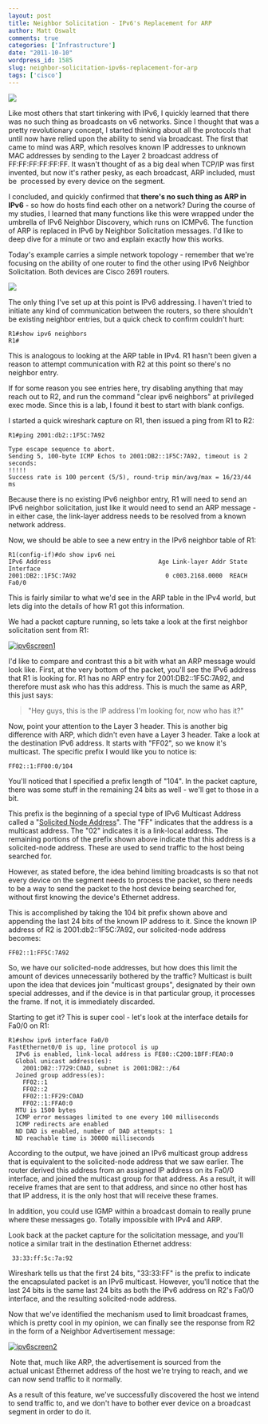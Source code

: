 ```yaml
---
layout: post
title: Neighbor Solicitation - IPv6's Replacement for ARP
author: Matt Oswalt
comments: true
categories: ['Infrastructure']
date: "2011-10-10"
wordpress_id: 1585
slug: neighbor-solicitation-ipv6s-replacement-for-arp
tags: ['cisco']
---
```



![](/assets/2011/10/noarp.png)

Like most others that start tinkering with IPv6, I quickly learned that there was no such thing as broadcasts on v6 networks. Since I thought that was a pretty revolutionary concept, I started thinking about all the protocols that until now have relied upon the ability to send via broadcast. The first that came to mind was ARP, which resolves known IP addresses to unknown MAC addresses by sending to the Layer 2 broadcast address of FF:FF:FF:FF:FF:FF. It wasn't thought of as a big deal when TCP/IP was first invented, but now it's rather pesky, as each broadcast, ARP included, must be  processed by every device on the segment.

I concluded, and quickly confirmed that **there's no such thing as ARP in IPv6** - so how do hosts find each other on a network? During the course of my studies, I learned that many functions like this were wrapped under the umbrella of IPv6 Neighbor Discovery, which runs on ICMPv6. The function of ARP is replaced in IPv6 by Neighbor Solicitation messages. I'd like to deep dive for a minute or two and explain exactly how this works.

Today's example carries a simple network topology - remember that we're focusing on the ability of one router to find the other using IPv6 Neighbor Solicitation. Both devices are Cisco 2691 routers.

![](/assets/2011/10/diagram.png)

The only thing I've set up at this point is IPv6 addressing. I haven't tried to initiate any kind of communication between the routers, so there shouldn't be existing neighbor entries, but a quick check to confirm couldn't hurt:

    R1#show ipv6 neighbors
    R1#

This is analogous to looking at the ARP table in IPv4. R1 hasn't been given a reason to attempt communication with R2 at this point so there's no neighbor entry.

If for some reason you see entries here, try disabling anything that may reach out to R2, and run the command "clear ipv6 neighbors" at privileged exec mode. Since this is a lab, I found it best to start with blank configs.

I started a quick wireshark capture on R1, then issued a ping from R1 to R2:
    
    R1#ping 2001:db2::1F5C:7A92
    
    Type escape sequence to abort.
    Sending 5, 100-byte ICMP Echos to 2001:DB2::1F5C:7A92, timeout is 2 seconds:
    !!!!!
    Success rate is 100 percent (5/5), round-trip min/avg/max = 16/23/44 ms

Because there is no existing IPv6 neighbor entry, R1 will need to send an IPv6 neighbor solicitation, just like it would need to send an ARP message - in either case, the link-layer address needs to be resolved from a known network address.

Now, we should be able to see a new entry in the IPv6 neighbor table of R1:
    
    R1(config-if)#do show ipv6 nei
    IPv6 Address                              Age Link-layer Addr State Interface
    2001:DB2::1F5C:7A92                         0 c003.2168.0000  REACH Fa0/0

This is fairly similar to what we'd see in the ARP table in the IPv4 world, but lets dig into the details of how R1 got this information.

We had a packet capture running, so lets take a look at the first neighbor solicitation sent from R1:

[![ipv6screen1](/assets/2011/10/ipv6screen1-1024x340.png)](/assets/2011/10/ipv6screen1.png)

I'd like to compare and contrast this a bit with what an ARP message would look like. First, at the very bottom of the packet, you'll see the IPv6 address that R1 is looking for. R1 has no ARP entry for 2001:DB2::1F5C:7A92, and therefore must ask who has this address. This is much the same as ARP, this just says:

> "Hey guys, this is the IP address I'm looking for, now who has it?"

Now, point your attention to the Layer 3 header. This is another big difference with ARP, which didn't even have a Layer 3 header. Take a look at the destination IPv6 address. It starts with "FF02", so we know it's multicast. The specific prefix I would like you to notice is:

    FF02::1:FF00:0/104

You'll noticed that I specified a prefix length of "104". In the packet capture, there was some stuff in the remaining 24 bits as well - we'll get to those in a bit.

This prefix is the beginning of a special type of IPv6 Multicast Address called a "[Solicited Node Address](http://tools.ietf.org/html/rfc4291#section-2.7.1)". The "FF" indicates that the address is a multicast address. The "02" indicates it is a link-local address. The remaining portions of the prefix shown above indicate that this address is a solicited-node address. These are used to send traffic to the host being searched for.

However, as stated before, the idea behind limiting broadcasts is so that not every device on the segment needs to process the packet, so there needs to be a way to send the packet to the host device being searched for, without first knowing the device's Ethernet address.

This is accomplished by taking the 104 bit prefix shown above and appending the last 24 bits of the known IP address to it. Since the known IP address of R2 is 2001:db2::1F5C:7A92, our solicited-node address becomes:

    FF02::1:FF5C:7A92

So, we have our solicited-node addresses, but how does this limit the amount of devices unnecessarily bothered by the traffic? Multicast is built upon the idea that devices join "multicast groups", designated by their own special addresses, and if the device is in that particular group, it processes the frame. If not, it is immediately discarded.

Starting to get it? This is super cool - let's look at the interface details for Fa0/0 on R1:
    
    R1#show ipv6 interface Fa0/0
    FastEthernet0/0 is up, line protocol is up
      IPv6 is enabled, link-local address is FE80::C200:1BFF:FEA0:0
      Global unicast address(es):
        2001:DB2::7729:C0AD, subnet is 2001:DB2::/64
      Joined group address(es):
        FF02::1
        FF02::2
        FF02::1:FF29:C0AD
        FF02::1:FFA0:0
      MTU is 1500 bytes
      ICMP error messages limited to one every 100 milliseconds
      ICMP redirects are enabled
      ND DAD is enabled, number of DAD attempts: 1
      ND reachable time is 30000 milliseconds

According to the output, we have joined an IPv6 multicast group address that is equivalent to the solicited-node address that we saw earlier. The router derived this address from an assigned IP address on its Fa0/0 interface, and joined the multicast group for that address. As a result, it will receive frames that are sent to that address, and since no other host has that IP address, it is the only host that will receive these frames.

In addition, you could use IGMP within a broadcast domain to really prune where these messages go. Totally impossible with IPv4 and ARP.

Look back at the packet capture for the solicitation message, and you'll notice a similar trait in the destination Ethernet address:

     33:33:ff:5c:7a:92

Wireshark tells us that the first 24 bits, "33:33:FF" is the prefix to indicate the encapsulated packet is an IPv6 multicast. However, you'll notice that the last 24 bits is the same last 24 bits as both the IPv6 address on R2's Fa0/0 interface, and the resulting solicited-node address.

Now that we've identified the mechanism used to limit broadcast frames, which is pretty cool in my opinion, we can finally see the response from R2 in the form of a Neighbor Advertisement message:

[![ipv6screen2](/assets/2011/10/ipv6screen2-1024x344.png)](/assets/2011/10/ipv6screen2.png)

 Note that, much like ARP, the advertisement is sourced from the actual unicast Ethernet address of the host we're trying to reach, and we can now send traffic to it normally.

As a result of this feature, we've successfully discovered the host we intend to send traffic to, and we don't have to bother ever device on a broadcast segment in order to do it.
